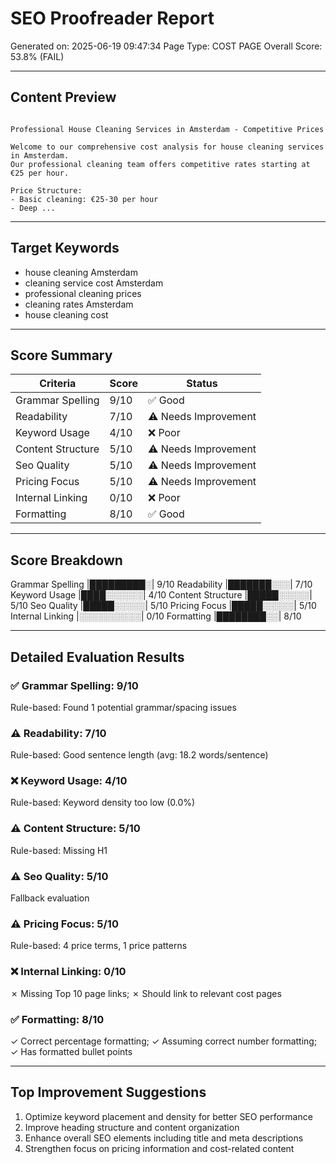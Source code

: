 # SEO Proofreader Report
Generated on: 2025-06-19 09:47:34
Page Type: COST PAGE
Overall Score: 53.8% (FAIL)

---

## Content Preview
```

Professional House Cleaning Services in Amsterdam - Competitive Prices

Welcome to our comprehensive cost analysis for house cleaning services in Amsterdam. 
Our professional cleaning team offers competitive rates starting at €25 per hour.

Price Structure:
- Basic cleaning: €25-30 per hour
- Deep ...
```

---

## Target Keywords
- house cleaning Amsterdam
- cleaning service cost Amsterdam
- professional cleaning prices
- cleaning rates Amsterdam
- house cleaning cost

---

## Score Summary
| Criteria | Score | Status |
|----------|-------|--------|
| Grammar Spelling | 9/10 | ✅ Good |
| Readability | 7/10 | ⚠️ Needs Improvement |
| Keyword Usage | 4/10 | ❌ Poor |
| Content Structure | 5/10 | ⚠️ Needs Improvement |
| Seo Quality | 5/10 | ⚠️ Needs Improvement |
| Pricing Focus | 5/10 | ⚠️ Needs Improvement |
| Internal Linking | 0/10 | ❌ Poor |
| Formatting | 8/10 | ✅ Good |

---

## Score Breakdown
Grammar Spelling     |█████████░| 9/10
Readability          |███████░░░| 7/10
Keyword Usage        |████░░░░░░| 4/10
Content Structure    |█████░░░░░| 5/10
Seo Quality          |█████░░░░░| 5/10
Pricing Focus        |█████░░░░░| 5/10
Internal Linking     |░░░░░░░░░░| 0/10
Formatting           |████████░░| 8/10

---

## Detailed Evaluation Results
### ✅ Grammar Spelling: 9/10
Rule-based: Found 1 potential grammar/spacing issues

### ⚠️ Readability: 7/10
Rule-based: Good sentence length (avg: 18.2 words/sentence)

### ❌ Keyword Usage: 4/10
Rule-based: Keyword density too low (0.0%)

### ⚠️ Content Structure: 5/10
Rule-based: Missing H1

### ⚠️ Seo Quality: 5/10
Fallback evaluation

### ⚠️ Pricing Focus: 5/10
Rule-based: 4 price terms, 1 price patterns

### ❌ Internal Linking: 0/10
✗ Missing Top 10 page links; ✗ Should link to relevant cost pages

### ✅ Formatting: 8/10
✓ Correct percentage formatting; ✓ Assuming correct number formatting; ✓ Has formatted bullet points


---

## Top Improvement Suggestions
1. Optimize keyword placement and density for better SEO performance
2. Improve heading structure and content organization
3. Enhance overall SEO elements including title and meta descriptions
4. Strengthen focus on pricing information and cost-related content